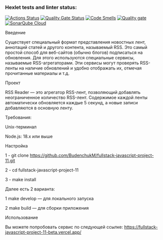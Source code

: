 ### Hexlet tests and linter status:
[![Actions Status](https://github.com/BudenchukM/fullstack-javascript-project-11/actions/workflows/hexlet-check.yml/badge.svg)](https://github.com/BudenchukM/fullstack-javascript-project-11/actions)
[![Quality Gate Status](https://sonarcloud.io/api/project_badges/measure?project=BudenchukM_fullstack-javascript-project-11&metric=alert_status)](https://sonarcloud.io/summary/new_code?id=BudenchukM_fullstack-javascript-project-11)
[![Code Smells](https://sonarcloud.io/api/project_badges/measure?project=BudenchukM_fullstack-javascript-project-11&metric=code_smells)](https://sonarcloud.io/summary/new_code?id=BudenchukM_fullstack-javascript-project-11)
[![Quality gate](https://sonarcloud.io/api/project_badges/quality_gate?project=BudenchukM_fullstack-javascript-project-11)](https://sonarcloud.io/summary/new_code?id=BudenchukM_fullstack-javascript-project-11)
[![SonarQube Cloud](https://sonarcloud.io/images/project_badges/sonarcloud-light.svg)](https://sonarcloud.io/summary/new_code?id=BudenchukM_fullstack-javascript-project-11)


Введение

Существует специальный формат представления новостных лент, аннотаций статей и другого контента, называемый RSS. Это самый простой способ для веб-сайтов (обычно блогов) подписаться на обновления. Для этого используются специальные сервисы, называемые RSS-агрегаторами. Эти сервисы могут проверять RSS-ленты на наличие обновлений и удобно отображать их, отмечая прочитанные материалы и т.д.

Проект

RSS Reader — это агрегатор RSS-лент, позволяющий добавлять неограниченное количество RSS-лент. Содержимое каждой ленты автоматически обновляется каждые 5 секунд, а новые записи добавляются в основную ленту.

Требования:

Unix-терминал

Node.js: 18.x или выше

Настройка 

1 - git clone https://github.com/BudenchukM/fullstack-javascript-project-11.git

2 - cd fullstack-javascript-project-11

3 - make install


Далее есть 2 варианта:

 1 make develop — для локального запуска

 2 make build — для сборки приложения

Использование

Вы можете попробовать сервис по следующей ссылке:
https://fullstack-javascript-project-11-beta.vercel.app/
